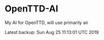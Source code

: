 # OpenTTD-AI
My AI for OpenTTD, will use primarily air

Latest backup: Sun Aug 25 11:13:01 UTC 2019
